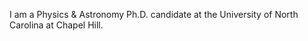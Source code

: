 I am a Physics & Astronomy Ph.D. candidate at the University of North Carolina at Chapel Hill.

<!---
swatalla/swatalla is a ✨ special ✨ repository because its `README.md` (this file) appears on your GitHub profile.
You can click the Preview link to take a look at your changes.
--->
